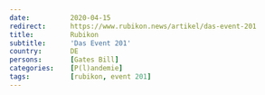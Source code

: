 ```yaml
---
date:          2020-04-15
redirect:      https://www.rubikon.news/artikel/das-event-201
title:         Rubikon
subtitle:      'Das Event 201'
country:       DE
persons:       [Gates Bill]
categories:    [P(l)andemie]
tags:          [rubikon, event 201]
---
```

